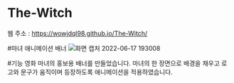 # The-Witch

웹 주소 : https://wowjdql98.github.io/The-Witch/


#마녀 애니메이션 배너
![화면 캡처 2022-06-17 193008](https://user-images.githubusercontent.com/105402290/174281147-4c16d438-6ece-48d3-b128-e39040f857f5.png)


#기능
영화 마녀의 홍보용 배너를 만들었습니다.
마녀의 한 장면으로 배경을 채우고 로고와 문구가 움직이며 등장하도록 애니메이션을 적용하였습니다.


